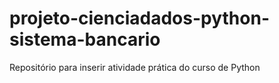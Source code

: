# projeto-cienciadados-python-sistema-bancario
Repositório para inserir atividade prática do curso de Python
